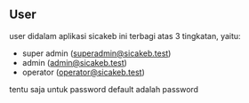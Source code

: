 ## User

user didalam aplikasi sicakeb ini terbagi atas 3 tingkatan, yaitu:
- super admin (superadmin@sicakeb.test)
- admin (admin@sicakeb.test)
- operator (operator@sicakeb.test)
    
tentu saja untuk password default adalah password